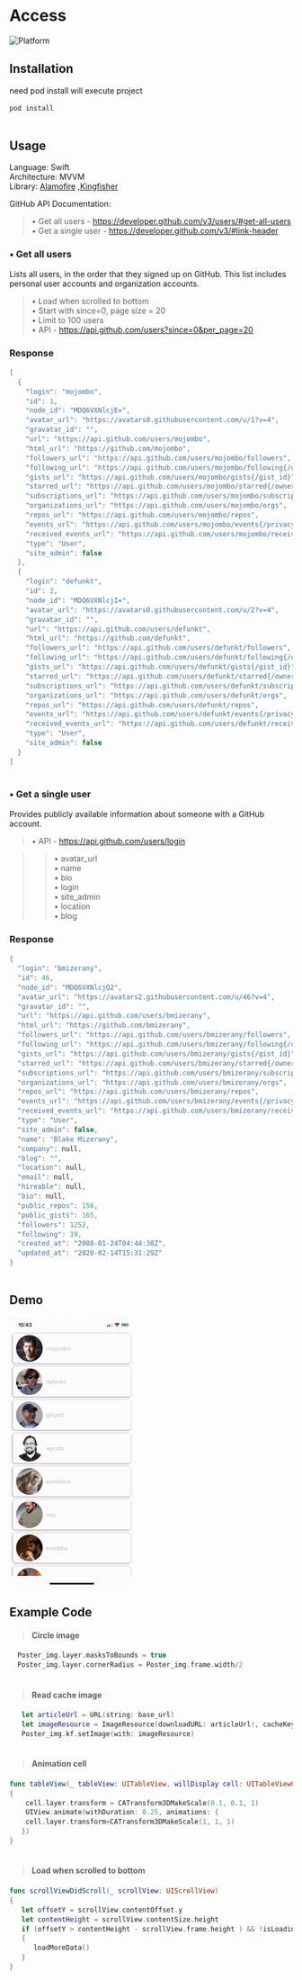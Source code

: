 # Access

![Platform](https://img.shields.io/cocoapods/p/JOEmojiableBtn.svg?style=flat)

## Installation
need pod install will execute project  
```swift
pod install
 
```
## Usage
Language: Swift  
Architecture: MVVM  
Library: [Alamofire](https://github.com/Alamofire/Alamofire) ,[Kingfisher](https://github.com/onevcat/Kingfisher)    

 GitHub API Documentation:  
>• Get all users - ​https://developer.github.com/v3/users/#get-all-users  
• Get a single user -   ​https://developer.github.com/v3/#link-header​  

### • Get all users
Lists all users, in the order that they signed up on GitHub. This list includes personal user accounts and organization accounts.  

> • Load when scrolled to bottom  
• Start with since=0, page size = 20  
• Limit to 100 users  
• API - ​https://api.github.com/users?since=0&per_page=20​    

### Response
```swift
[
  {
    "login": "mojombo",
    "id": 1,
    "node_id": "MDQ6VXNlcjE=",
    "avatar_url": "https://avatars0.githubusercontent.com/u/1?v=4",
    "gravatar_id": "",
    "url": "https://api.github.com/users/mojombo",
    "html_url": "https://github.com/mojombo",
    "followers_url": "https://api.github.com/users/mojombo/followers",
    "following_url": "https://api.github.com/users/mojombo/following{/other_user}",
    "gists_url": "https://api.github.com/users/mojombo/gists{/gist_id}",
    "starred_url": "https://api.github.com/users/mojombo/starred{/owner}{/repo}",
    "subscriptions_url": "https://api.github.com/users/mojombo/subscriptions",
    "organizations_url": "https://api.github.com/users/mojombo/orgs",
    "repos_url": "https://api.github.com/users/mojombo/repos",
    "events_url": "https://api.github.com/users/mojombo/events{/privacy}",
    "received_events_url": "https://api.github.com/users/mojombo/received_events",
    "type": "User",
    "site_admin": false
  },
  {
    "login": "defunkt",
    "id": 2,
    "node_id": "MDQ6VXNlcjI=",
    "avatar_url": "https://avatars0.githubusercontent.com/u/2?v=4",
    "gravatar_id": "",
    "url": "https://api.github.com/users/defunkt",
    "html_url": "https://github.com/defunkt",
    "followers_url": "https://api.github.com/users/defunkt/followers",
    "following_url": "https://api.github.com/users/defunkt/following{/other_user}",
    "gists_url": "https://api.github.com/users/defunkt/gists{/gist_id}",
    "starred_url": "https://api.github.com/users/defunkt/starred{/owner}{/repo}",
    "subscriptions_url": "https://api.github.com/users/defunkt/subscriptions",
    "organizations_url": "https://api.github.com/users/defunkt/orgs",
    "repos_url": "https://api.github.com/users/defunkt/repos",
    "events_url": "https://api.github.com/users/defunkt/events{/privacy}",
    "received_events_url": "https://api.github.com/users/defunkt/received_events",
    "type": "User",
    "site_admin": false
  }
]
 
```
### • Get a single user  
Provides publicly available information about someone with a GitHub account.  
>• API - https://api.github.com/users/login  

>>• avatar_url  
• name  
• bio  
• login  
• site_admin   
• location  
• blog  
### Response
```swift
{
  "login": "bmizerany",
  "id": 46,
  "node_id": "MDQ6VXNlcjQ2",
  "avatar_url": "https://avatars2.githubusercontent.com/u/46?v=4",
  "gravatar_id": "",
  "url": "https://api.github.com/users/bmizerany",
  "html_url": "https://github.com/bmizerany",
  "followers_url": "https://api.github.com/users/bmizerany/followers",
  "following_url": "https://api.github.com/users/bmizerany/following{/other_user}",
  "gists_url": "https://api.github.com/users/bmizerany/gists{/gist_id}",
  "starred_url": "https://api.github.com/users/bmizerany/starred{/owner}{/repo}",
  "subscriptions_url": "https://api.github.com/users/bmizerany/subscriptions",
  "organizations_url": "https://api.github.com/users/bmizerany/orgs",
  "repos_url": "https://api.github.com/users/bmizerany/repos",
  "events_url": "https://api.github.com/users/bmizerany/events{/privacy}",
  "received_events_url": "https://api.github.com/users/bmizerany/received_events",
  "type": "User",
  "site_admin": false,
  "name": "Blake Mizerany",
  "company": null,
  "blog": "",
  "location": null,
  "email": null,
  "hireable": null,
  "bio": null,
  "public_repos": 156,
  "public_gists": 165,
  "followers": 1252,
  "following": 19,
  "created_at": "2008-01-24T04:44:30Z",
  "updated_at": "2020-02-14T15:31:29Z"
}
 
```
## Demo

![image](https://github.com/Yu-Yen-Chou/File/blob/master/Access_Img/access.gif)


## Example Code
>#### Circle image

```swift
  Poster_img.layer.masksToBounds = true
  Poster_img.layer.cornerRadius = Poster_img.frame.width/2
 
```
>#### Read cache image
```swift
   let articleUrl = URL(string: base_url)
   let imageResource = ImageResource(downloadURL: articleUrl!, cacheKey: base_url)
   Poster_img.kf.setImage(with: imageResource)
 
```
>#### Animation cell 
```swift
func tableView(_ tableView: UITableView, willDisplay cell: UITableViewCell, forRowAt indexPath: IndexPath)
{
    cell.layer.transform = CATransform3DMakeScale(0.1, 0.1, 1)
    UIView.animate(withDuration: 0.25, animations: {
    cell.layer.transform=CATransform3DMakeScale(1, 1, 1)
   })
}
 
```
>#### Load when scrolled to bottom   
```swift
func scrollViewDidScroll(_ scrollView: UIScrollView)
{
   let offsetY = scrollView.contentOffset.y
   let contentHeight = scrollView.contentSize.height
   if (offsetY > contentHeight - scrollView.frame.height ) && !isLoading
   {
      loadMoreData()
   }
}
 
```

